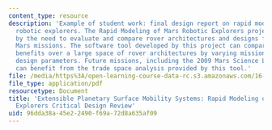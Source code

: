 ```yaml
---
content_type: resource
description: 'Example of student work: final design report on rapid modeling of Mars
  robotic explorers. The Rapid Modeling of Mars Robotic Explorers project is motivated
  by the need to evaluate and compare rover architectures and designs for future unmanned
  Mars missions. The software tool developed by this project can compare costs and
  benefits over a large space of rover architectures by varying mission science and
  design parameters. Future missions, including the 2009 Mars Science Laboratory (MSL),
  can benefit from the trade space analysis provided by this tool.'
file: /media/https%3A/open-learning-course-data-rc.s3.amazonaws.com/16-89j-space-systems-engineering-spring-2007/96dda38a45e22490f69a72d8a635af09_report_03.pdf
file_type: application/pdf
resourcetype: Document
title: 'Extensible Planetary Surface Mobility Systems: Rapid Modeling of Mars Robotic
  Explorers Critical Design Review'
uid: 96dda38a-45e2-2490-f69a-72d8a635af09
---
```

